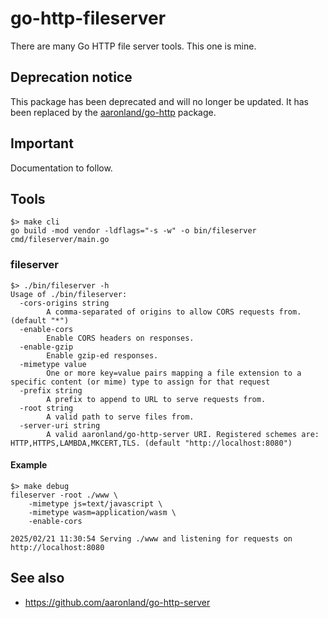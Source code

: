 # go-http-fileserver

There are many Go HTTP file server tools. This one is mine.

## Deprecation notice

This package has been deprecated and will no longer be updated. It has been replaced by the [aaronland/go-http](https://github.com/aaronland/go-http) package.

## Important

Documentation to follow.

## Tools

```
$> make cli
go build -mod vendor -ldflags="-s -w" -o bin/fileserver cmd/fileserver/main.go
```

### fileserver

```
$> ./bin/fileserver -h
Usage of ./bin/fileserver:
  -cors-origins string
    	A comma-separated of origins to allow CORS requests from. (default "*")
  -enable-cors
    	Enable CORS headers on responses.
  -enable-gzip
    	Enable gzip-ed responses.
  -mimetype value
    	One or more key=value pairs mapping a file extension to a specific content (or mime) type to assign for that request
  -prefix string
    	A prefix to append to URL to serve requests from.
  -root string
    	A valid path to serve files from.
  -server-uri string
    	A valid aaronland/go-http-server URI. Registered schemes are: HTTP,HTTPS,LAMBDA,MKCERT,TLS. (default "http://localhost:8080")
```

#### Example

```
$> make debug
fileserver -root ./www \
	-mimetype js=text/javascript \
	-mimetype wasm=application/wasm \
	-enable-cors
	
2025/02/21 11:30:54 Serving ./www and listening for requests on http://localhost:8080
```

## See also

* https://github.com/aaronland/go-http-server
